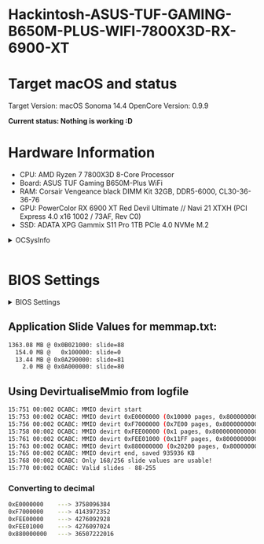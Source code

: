 # Hackintosh-ASUS-TUF-GAMING-B650M-PLUS-WIFI-7800X3D-RX-6900-XT


# Target macOS and status

Target Version: macOS Sonoma 14.4
OpenCore Version: 0.9.9

**Current status: Nothing is working :D**

# Hardware Information

- CPU: AMD Ryzen 7 7800X3D 8-Core Processor
- Board: ASUS TUF Gaming B650M-Plus WiFi
- RAM: Corsair Vengeance black DIMM Kit 32GB, DDR5-6000, CL30-36-36-76
- GPU: PowerColor RX 6900 XT Red Devil Ultimate // Navi 21 XTXH (PCI Express 4.0 x16 1002 / 73AF, Rev C0)
- SSD: ADATA XPG Gammix S11 Pro 1TB PCIe 4.0 NVMe M.2

<details>
<summary>OCSysInfo</summary>

```sh
─ CPU
  └── AMD Ryzen 7 7800X3D 8-Core Processor           
      ├── Cores: 8
      ├── Threads: 16
      ├── SSE: SSE4.2
      ├── SSSE3: Supported
      └── Codename: Zen 4

─ Motherboard
  ├── Model: TUF GAMING B650M-PLUS WIFI
  ├── Manufacturer: ASUSTeK COMPUTER INC.
  └── BIOS: 2413 (2024/02/07)

─ GPU
  ├── AMD Radeon RX 6900 XT
  │   ├── Device ID: 0x73AF
  │   ├── Vendor: 0x1002
  │   ├── PCI Path: PciRoot(0x0)/Pci(0x1,0x1)/Pci(0x0,0x0)/Pci(0x0,0x0)/Pci(0x0,0x0)
  │   ├── ACPI Path: \_SB.PCI0.GPP0.SWUS.SWDS.VGA_
  │   └── Codename: Sienna Cichlid
  └── AMD Radeon(TM) Graphics
      ├── Device ID: 0x164E
      ├── Vendor: 0x1002
      ├── PCI Path: PciRoot(0x0)/Pci(0x8,0x1)/Pci(0x0,0x0)
      └── ACPI Path: \_SB.PCI0.GP17.VGA_

─ Memory
  ├── CMK32GX5M2B6000C30 (Part-Number)
  │   ├── Type: Unknown
  │   ├── Slot
  │   │   ├── Bank: P0 CHANNEL A
  │   │   └── Channel: DIMM 1
  │   ├── Frequency (MHz): 6000 MHz
  │   ├── Manufacturer: Corsair
  │   └── Capacity: 16384MB
  └── CMK32GX5M2B6000C30 (Part-Number)
      ├── Type: Unknown
      ├── Slot
      │   ├── Bank: P0 CHANNEL B
      │   └── Channel: DIMM 1
      ├── Frequency (MHz): 6000 MHz
      ├── Manufacturer: Corsair
      └── Capacity: 16384MB

─ Network
  └── RTL8125 2.5GbE Controller
      ├── Device ID: 0x8125
      ├── Vendor: 0x10EC
      ├── PCI Path: PciRoot(0x0)/Pci(0x2,0x1)/Pci(0x0,0x0)/Pci(0xa,0x0)/Pci(0x0,0x0)
      └── ACPI Path: \_SB.PCI0.GPP7.UP00.DP50.EP00

─ Audio
  ├── RV635 HDMI Audio [Radeon HD 3650/3730/3750]
  │   ├── Device ID: 0xAA01
  │   └── Vendor: 0x1002
  ├── Unknown Sound Device
  │   ├── Device ID: 0x020E
  │   └── Vendor: 0xBE57
  ├── RV635 HDMI Audio [Radeon HD 3650/3730/3750]
  │   ├── Device ID: 0xAA01
  │   └── Vendor: 0x1002
  ├── Realtek ALC897
  │   ├── Device ID: 0x0897
  │   └── Vendor: 0x10EC
  └── Unknown Sound Device
      ├── Device ID: 0x0100
      └── Vendor: 0x2F96

─ Input
  ├── HID Keyboard Device
  │   ├── Product ID: 0xC547
  │   └── Vendor ID: 0x046D
  ├── USB Input Device (USB)
  │   ├── Product ID: 0x0081
  │   └── Vendor ID: 0x3299
  ├── HID Keyboard Device
  │   ├── Product ID: 0x0081
  │   └── Vendor ID: 0x3299
  ├── USB Input Device (USB)
  │   ├── Product ID: 0xC547
  │   └── Vendor ID: 0x046D
  └── HID-compliant mouse
      ├── Product ID: 0x0081
      └── Vendor ID: 0x3299

─ Storage
  └── Samsung 980 PRO 1000GB
      ├── Type: NVMe
      ├── Connector: PCI Express
      └── Location: Internal
```

</details>

<br/>

# BIOS Settings

<details>
<summary>BIOS Settings</summary>

## Boot / Secure Boot
- Secure boot state: **User**
- OS Type: **Other OS**
- Secure Boot Mode: **Custom**

## RAM Settings
- **DOCP I / EXPO / XMP  loaded**
    - DDR5-6000 30-36-36-76-2N-1.4
## CPU Configuration
- PSS Support: Enabled
- NX Mode: Enabled
- SVM Mode: Enabled
## PCI Subsystem Settings
- Above 4G Decoding: **Enabled**
- Resize BAR Support: **Enabled**
- SR-IOV Support: Disabled
## USB Configuration
- Legacy USB Support: Enabled
- XHCI Hand-off: Enabled
- USB Mass Storage Driver Support: Disabled

## Onboard Devices Configuration / Serial Port Configuration
- Serial Port: **Disabled**

## NB Configuration
- Primary Video Device: PCIE Video
- Integrated Graphics: **Disabled**

</details>

## Application Slide Values for memmap.txt:
```sh
1363.08 MB @ 0x0B021000: slide=88
  154.0 MB @   0x100000: slide=0
  13.44 MB @ 0x0A290000: slide=81
    2.0 MB @ 0x0A000000: slide=80
```

## Using DevirtualiseMmio from logfile

```sh
15:751 00:002 OCABC: MMIO devirt start
15:753 00:002 OCABC: MMIO devirt 0xE0000000 (0x10000 pages, 0x800000000000100D) skip 0
15:756 00:002 OCABC: MMIO devirt 0xF7000000 (0x7E00 pages, 0x800000000000100D) skip 0
15:758 00:002 OCABC: MMIO devirt 0xFEE00000 (0x1 pages, 0x8000000000000001) skip 0
15:761 00:002 OCABC: MMIO devirt 0xFEE01000 (0x11FF pages, 0x800000000000100D) skip 0
15:763 00:002 OCABC: MMIO devirt 0x880000000 (0x20200 pages, 0x800000000000100D) skip 0
15:765 00:002 OCABC: MMIO devirt end, saved 935936 KB
15:768 00:002 OCABC: Only 168/256 slide values are usable!
15:770 00:002 OCABC: Valid slides - 88-255
```

### Converting to decimal
```sh
0xE0000000    ---> 3758096384
0xF7000000    ---> 4143972352
0xFEE00000    ---> 4276092928
0xFEE01000    ---> 4276097024
0x880000000   ---> 36507222016
```